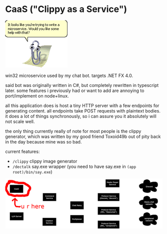# CaaS ("Clippy as a Service")

![clippy](repo/microservice.png)

win32 microservice used by my chat bot. targets .NET FX 4.0.

said bot was originally written in C#, but completely rewritten in typescript later. some features i previously had or want to add are annoying to port/implement on node+linux.

all this application does is host a tiny HTTP server with a few endpoints for generating content. all endpoints take POST requests with plaintext bodies. it does a lot of things synchronously, so i can assure you it absolutely will not scale well.

the only thing currently really of note for most people is the clippy generator, which was written by my good friend Toxoid49b out of pity back in the day because mine was so bad.

current features:
- `/clippy` clippy image generator
- `/dectalk` say.exe wrapper (you need to have say.exe in `(app root)/bin/say.exe`)

![architecture](repo/architecture_half.png)
